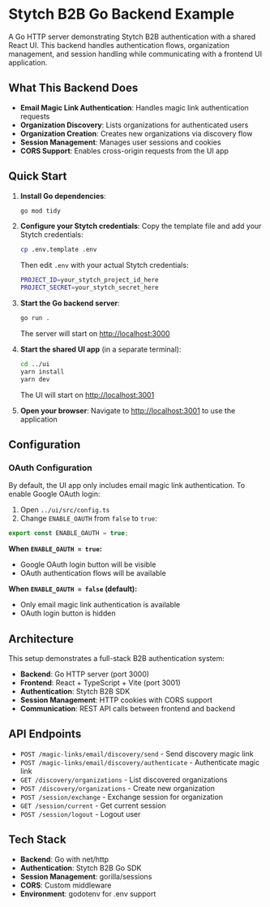 # Stytch B2B Go Backend Example

A Go HTTP server demonstrating Stytch B2B authentication with a shared React UI. This backend handles authentication flows, organization management, and session handling while communicating with a frontend UI application.

## What This Backend Does

- **Email Magic Link Authentication**: Handles magic link authentication requests
- **Organization Discovery**: Lists organizations for authenticated users
- **Organization Creation**: Creates new organizations via discovery flow
- **Session Management**: Manages user sessions and cookies
- **CORS Support**: Enables cross-origin requests from the UI app

## Quick Start

1. **Install Go dependencies**:

   ```bash
   go mod tidy
   ```

2. **Configure your Stytch credentials**:
   Copy the template file and add your Stytch credentials:

   ```bash
   cp .env.template .env
   ```

   Then edit `.env` with your actual Stytch credentials:

   ```bash
   PROJECT_ID=your_stytch_project_id_here
   PROJECT_SECRET=your_stytch_secret_here
   ```

3. **Start the Go backend server**:

   ```bash
   go run .
   ```

   The server will start on [http://localhost:3000](http://localhost:3000)

4. **Start the shared UI app** (in a separate terminal):

   ```bash
   cd ../ui
   yarn install
   yarn dev
   ```

   The UI will start on [http://localhost:3001](http://localhost:3001)

5. **Open your browser**:
   Navigate to [http://localhost:3001](http://localhost:3001) to use the application

## Configuration

### OAuth Configuration

By default, the UI app only includes email magic link authentication. To enable Google OAuth login:

1. Open `../ui/src/config.ts`
2. Change `ENABLE_OAUTH` from `false` to `true`:

```typescript
export const ENABLE_OAUTH = true;
```

**When `ENABLE_OAUTH = true`:**

- Google OAuth login button will be visible
- OAuth authentication flows will be available

**When `ENABLE_OAUTH = false` (default):**

- Only email magic link authentication is available
- OAuth login button is hidden

## Architecture

This setup demonstrates a full-stack B2B authentication system:

- **Backend**: Go HTTP server (port 3000)
- **Frontend**: React + TypeScript + Vite (port 3001)
- **Authentication**: Stytch B2B SDK
- **Session Management**: HTTP cookies with CORS support
- **Communication**: REST API calls between frontend and backend

## API Endpoints

- `POST /magic-links/email/discovery/send` - Send discovery magic link
- `POST /magic-links/email/discovery/authenticate` - Authenticate magic link
- `GET /discovery/organizations` - List discovered organizations
- `POST /discovery/organizations` - Create new organization
- `POST /session/exchange` - Exchange session for organization
- `GET /session/current` - Get current session
- `POST /session/logout` - Logout user

## Tech Stack

- **Backend**: Go with net/http
- **Authentication**: Stytch B2B Go SDK
- **Session Management**: gorilla/sessions
- **CORS**: Custom middleware
- **Environment**: godotenv for .env support
